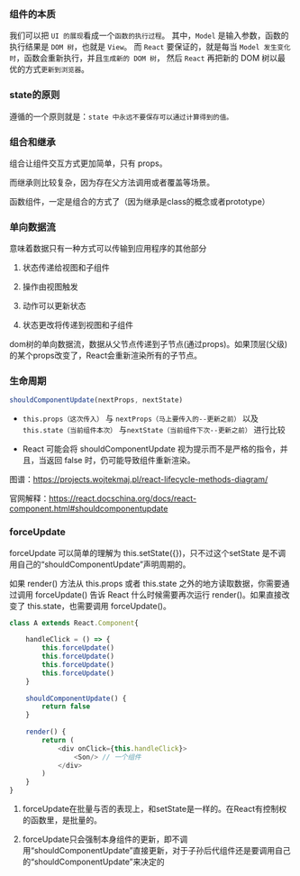 ### 组件的本质

我们可以把 `UI 的展现`看成一个`函数的执行过程`。
其中，`Model` 是输入参数，函数的执行结果是 `DOM 树`，也就是 `View`。
而 `React` 要保证的，就是每当 `Model 发生变化时`，函数会重新执行，并且`生成新的 DOM 树`，
然后 `React` 再把新的 DOM 树以最优的方式`更新到浏览器`。


### state的原则

遵循的一个原则就是：`state 中永远不要保存可以通过计算得到的值。`


### 组合和继承

组合让组件交互方式更加简单，只有 props。

而继承则比较复杂，因为存在父方法调用或者覆盖等场景。

函数组件，一定是组合的方式了（因为继承是class的概念或者prototype）


### 单向数据流

意味着数据只有一种方式可以传输到应用程序的其他部分

1. 状态传递给视图和子组件

2. 操作由视图触发

3. 动作可以更新状态

4. 状态更改将传递到视图和子组件

dom树的单向数据流，数据从父节点传递到子节点(通过props)。如果顶层(父级)的某个props改变了，React会重新渲染所有的子节点。


### 生命周期

``` js
shouldComponentUpdate(nextProps, nextState)
```
- `this.props（这次传入）` 与 `nextProps（马上要传入的--更新之前）` 以及 `this.state（当前组件本次）` 与`nextState（当前组件下次--更新之前）` 进行比较

- React 可能会将 shouldComponentUpdate 视为提示而不是严格的指令，并且，当返回 false 时，仍可能导致组件重新渲染。

图谱：https://projects.wojtekmaj.pl/react-lifecycle-methods-diagram/

官网解释：https://react.docschina.org/docs/react-component.html#shouldcomponentupdate



### forceUpdate

forceUpdate 可以简单的理解为 this.setState({})，只不过这个setState 是不调用自己的“shouldComponentUpdate”声明周期的。


如果 render() 方法从 this.props 或者 this.state 之外的地方读取数据，你需要通过调用 forceUpdate() 告诉 React 什么时候需要再次运行 render()。如果直接改变了 this.state，也需要调用 forceUpdate()。

``` js
class A extends React.Component{
	
	handleClick = () => {
		this.forceUpdate()
		this.forceUpdate()
		this.forceUpdate()
		this.forceUpdate()
	}
	
	shouldComponentUpdate() {
		return false
	}
	
	render() {
		return (
			<div onClick={this.handleClick}>
				<Son/> // 一个组件
			</div>
		)
	}
}
```

1. forceUpdate在批量与否的表现上，和setState是一样的。在React有控制权的函数里，是批量的。

2. forceUpdate只会强制本身组件的更新，即不调用“shouldComponentUpdate”直接更新，对于子孙后代组件还是要调用自己的“shouldComponentUpdate”来决定的
